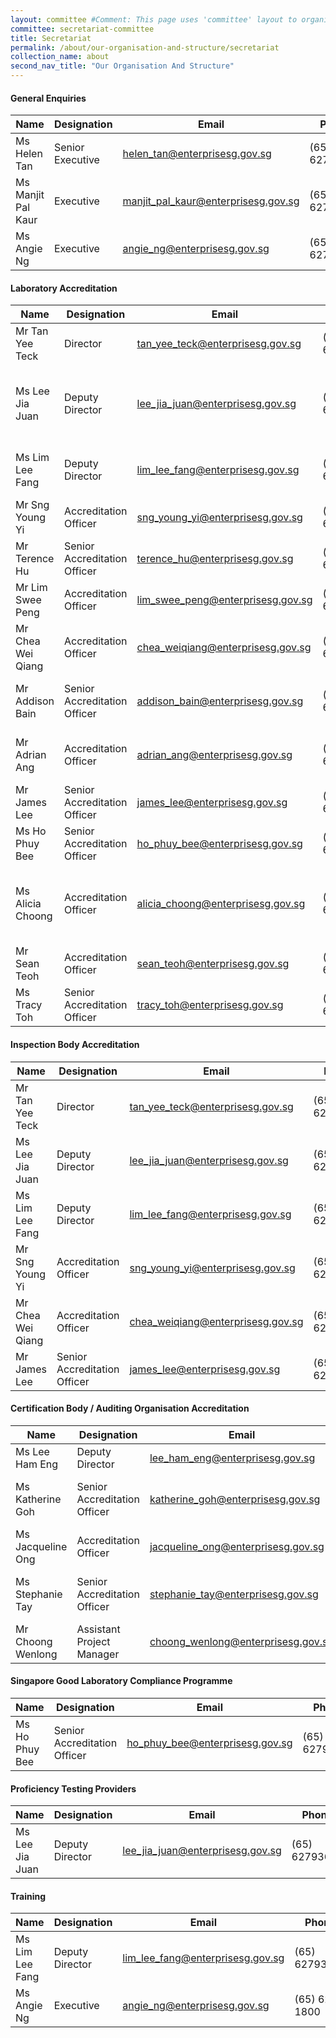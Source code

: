 ```yaml
---
layout: committee #Comment: This page uses 'committee' layout to organise the content below. Switch to 'leftnav-page-content' if you want the content to be displayed as written below.
committee: secretariat-committee
title: Secretariat
permalink: /about/our-organisation-and-structure/secretariat
collection_name: about
second_nav_title: "Our Organisation And Structure"
---
```


#### General Enquiries

| Name | 	Designation | Email | Phone | Scheme |
|------|--------------|-------|-------|--------|
| Ms Helen Tan | Senior Executive | <helen_tan@enterprisesg.gov.sg> | (65) 62791855 | All Schemes |
| Ms Manjit Pal Kaur | Executive | <manjit_pal_kaur@enterprisesg.gov.sg> | (65) 62791856 | All Schemes |
| Ms Angie Ng | Executive | <angie_ng@enterprisesg.gov.sg> | (65) 62791800 | All Schemes |

#### Laboratory Accreditation

| Name | 	Designation | Email | Phone | Scheme |
|------|--------------|-------|-------|--------|
| Mr Tan Yee Teck | Director | <tan_yee_teck@enterprisesg.gov.sg> | (65) 62793101 | Physical Engineering |
| Ms Lee Jia Juan | Deputy Director | <lee_jia_juan@enterprisesg.gov.sg> | (65) 62793672 | Chemical & Biological Sciences, Medical Testing & Imaging |
| Ms Lim Lee Fang | Deputy Director | <lim_lee_fang@enterprisesg.gov.sg> | (65) 62793930 | Calibration & Measurement, Electrical & ICT |
| Mr Sng Young Yi | Accreditation Officer | <sng_young_yi@enterprisesg.gov.sg> | (65) 62793609 | Physical Engineering |
| Mr Terence Hu | Senior Accreditation Officer | <terence_hu@enterprisesg.gov.sg> | (65) 62791842 | Physical Engineering |
| Mr Lim Swee Peng | Accreditation Officer | <lim_swee_peng@enterprisesg.gov.sg> | (65) 62791849 | Physical Engineering |
| Mr Chea Wei Qiang | Accreditation Officer | <chea_weiqiang@enterprisesg.gov.sg> | (65) 62793955 | Physical Engineering |
| Mr Addison Bain | Senior Accreditation Officer | <addison_bain@enterprisesg.gov.sg> | (65) 62793792 | Calibration & Measurement, Electrical & ICT |
| Mr Adrian Ang | Accreditation Officer | <adrian_ang@enterprisesg.gov.sg> | (65) 62791885 | Calibration & Measurement, Electrical & ICT |
| Mr James Lee | Senior Accreditation Officer | <james_lee@enterprisesg.gov.sg> | (65) 62791863 | Electrical & ICT |
| Ms Ho Phuy Bee | Senior Accreditation Officer | <ho_phuy_bee@enterprisesg.gov.sg> | (65) 62791816 | Chemical & Biological Sciences |
| Ms Alicia Choong | Accreditation Officer | <alicia_choong@enterprisesg.gov.sg> | (65) 62793164 | Chemical & Biological Sciences, Medical Testing & Imaging |
| Mr Sean Teoh | Accreditation Officer | <sean_teoh@enterprisesg.gov.sg> | (65) 62793857 | Chemical & Biological Sciences |
| Ms Tracy Toh | Senior Accreditation Officer | <tracy_toh@enterprisesg.gov.sg> | (65) 62793842 | Chemical & Biological Sciences |

#### Inspection Body Accreditation

| Name | 	Designation | Email | Phone | Scheme |
|------|--------------|-------|-------|--------|
| Mr Tan Yee Teck | Director | <tan_yee_teck@enterprisesg.gov.sg> | (65) 62793101 | Site Investigation, Structural Steelworks |
| Ms Lee Jia Juan | Deputy Director | <lee_jia_juan@enterprisesg.gov.sg> | (65) 62793672 | Mechanical Engineering |
| Ms Lim Lee Fang | Deputy Director | <lim_lee_fang@enterprisesg.gov.sg> | (65) 62793930 | Cargo Inspection |
| Mr Sng Young Yi | Accreditation Officer | <sng_young_yi@enterprisesg.gov.sg> | (65) 62793609 | Site Investigation, Structural Steelworks |
| Mr Chea Wei Qiang | Accreditation Officer | <chea_weiqiang@enterprisesg.gov.sg> | (65) 62793955 | Site Investigation, Structural Steelworks |
| Mr James Lee | Senior Accreditation Officer | <james_lee@enterprisesg.gov.sg> | (65) 62791863 | Cargo Inspection |

#### Certification Body / Auditing Organisation Accreditation

| Name | 	Designation | Email | Phone | Scheme |
|------|--------------|-------|-------|--------|
| Ms Lee Ham Eng | Deputy Director | <lee_ham_eng@enterprisesg.gov.sg> | (65) 62791860 | All Programmes |
| Ms Katherine Goh | Senior Accreditation Officer | <katherine_goh@enterprisesg.gov.sg> | (65) 62793989 | Management System, Personnel, AO |
| Ms Jacqueline Ong | Accreditation Officer | <jacqueline_ong@enterprisesg.gov.sg> | (65) 2793190 | Product |
| Ms Stephanie Tay | Senior Accreditation Officer | <stephanie_tay@enterprisesg.gov.sg> | (65) 62793123 | Management System, Personnel, AO |
| Mr Choong Wenlong | Assistant Project Manager | <choong_wenlong@enterprisesg.gov.sg> | (65) 62793735 | Auditing Organisation (AO) |

#### Singapore Good Laboratory Compliance Programme

| Name | 	Designation | Email | Phone | Scheme |
|------|--------------|-------|-------|--------|
| Ms Ho Phuy Bee | Senior Accreditation Officer | <ho_phuy_bee@enterprisesg.gov.sg> | (65) 62791816 | All Areas |


#### Proficiency Testing Providers

| Name | 	Designation | Email | Phone | Scheme |
|------|--------------|-------|-------|--------|
| Ms Lee Jia Juan | Deputy Director | <lee_jia_juan@enterprisesg.gov.sg> | (65) 62793672 | All Areas |

#### Training

| Name | 	Designation | Email | Phone | Scheme |
|------|--------------|-------|-------|--------|
| Ms Lim Lee Fang | Deputy Director | <lim_lee_fang@enterprisesg.gov.sg> | (65) 62793930 | All |
| Ms Angie Ng | Executive | <angie_ng@enterprisesg.gov.sg> | (65) 6279 1800 | All |
